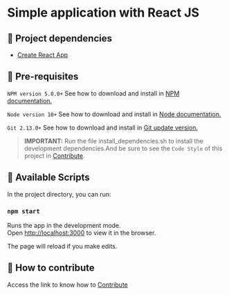 # Simple application with React JS


## :pushpin: Project dependencies

- [Create React App][1]

## :pencil: Pre-requisites

`NPM version 5.0.0+` See how to download and install in [NPM documentation.][2]

`Node version 10+` See how to download and install in [Node documentation.][3]

`Git 2.13.0+` See how to download and install in [Git update version.][4]

> **IMPORTANT:** Run the file install_dependencies.sh to install the development dependencies.And be sure to see the `Code Style` of this project in [Contribute](./CONTRIBUTING.md).

## :mega: Available Scripts

In the project directory, you can run:

### `npm start`

Runs the app in the development mode.<br />
Open [http://localhost:3000](http://localhost:3000) to view it in the browser.

The page will reload if you make edits.<br />

## :facepunch: How to contribute

Access the link to know how to [Contribute](./CONTRIBUTING.md)


[1]:https://github.com/facebook/create-react-app
[2]:https://docs.npmjs.com/downloading-and-installing-node-js-and-npm
[3]:https://nodejs.org/en/
[4]:https://gist.github.com/YuMS/6d7639480b17523f6f01490f285da509
